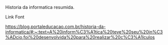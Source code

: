  Historia da informatica resumida.

 Link Font

https://blog.portaleducacao.com.br/historia-da-informatica/#:~:text=A%20inform%C3%A1tica%20teve%20seu%20in%C3%ADcio,foi%20desenvolvida%20para%20realizar%20c%C3%A1lculos
